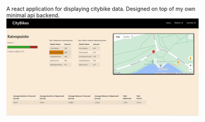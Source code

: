 A react application for displaying citybike data. Designed on top of my own minimal api backend. 
![alt text](https://github.com/JeremiasRy/citybikes-frontend/blob/master/CityAppPic.png?raw=true)
